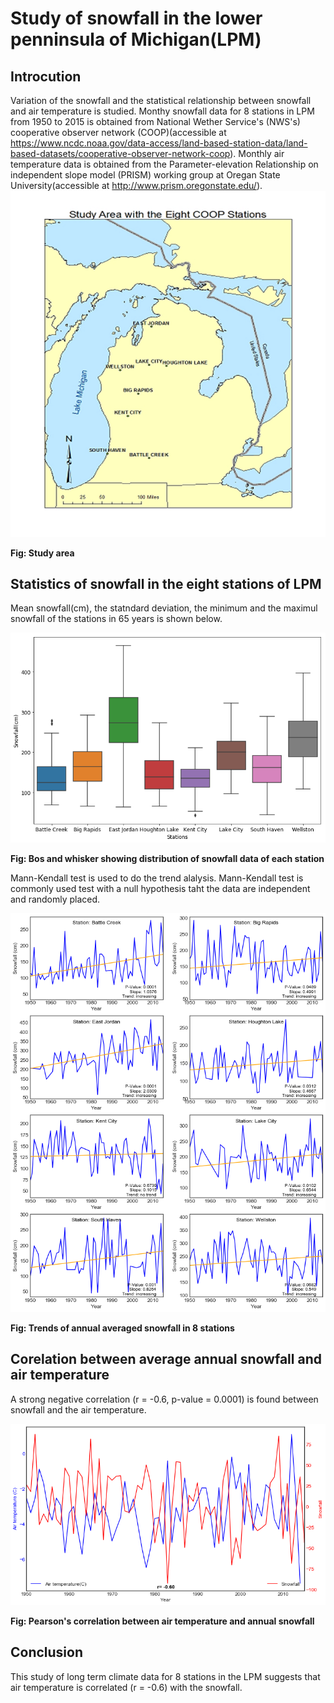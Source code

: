 # Study of snowfall in the lower penninsula of Michigan(LPM) 
## Introcution

Variation of the snowfall and the statistical relationship between snowfall and air temperature is studied. Monthy snowfall data for 8 stations in LPM from 1950 to 2015 is obtained from National Wether Service's (NWS's) cooperative observer network (COOP)(accessible at https://www.ncdc.noaa.gov/data-access/land-based-station-data/land-based-datasets/cooperative-observer-network-coop). Monthly air temperature data is obtained from the Parameter-elevation Relationship on independent slope model (PRISM) working group at Oregan State University(accessible at http://www.prism.oregonstate.edu/).
![](study_area.png)

<b>Fig: Study area </b>

## Statistics of snowfall in the eight stations of LPM
Mean snowfall(cm), the statndard deviation, the minimum and the maximul snowfall of the stations in 65 years is shown below.

![](snow_box.png)

<b>Fig: Bos and whisker showing distribution of snowfall data of each station</b>

Mann-Kendall test is used to do the trend alalysis. Mann-Kendall test is commonly used test with a null hypothesis taht the data are independent and randomly placed.

![](snow_trend.png)

<b>Fig: Trends of annual averaged snowfall in 8 stations</b>

## Corelation between average annual snowfall and air temperature

A strong negative correlation (r = -0.6, p-value = 0.0001) is found between snowfall and the air temperature.

![](snow_airtemp.png)

<b>Fig: Pearson's correlation between air temperature and annual snowfall</b>

## Conclusion
This study of long term climate data for 8 stations in the LPM suggests that air temperature is correlated (r = -0.6) with the snowfall.
